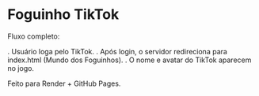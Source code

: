 # Foguinho TikTok

Fluxo completo:

. Usuário loga pelo TikTok.
. Após login, o servidor redireciona para index.html (Mundo dos Foguinhos).
. O nome e avatar do TikTok aparecem no jogo.

Feito para Render + GitHub Pages.
